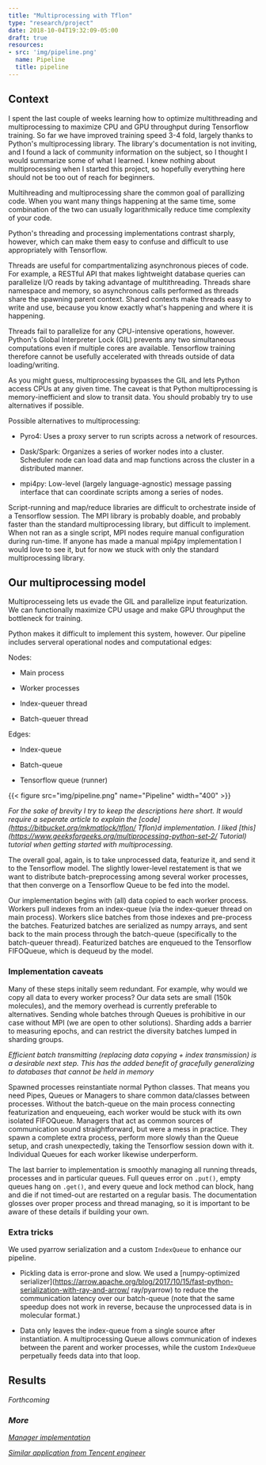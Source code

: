 ```yaml
---
title: "Multiprocessing with Tflon"
type: "research/project"
date: 2018-10-04T19:32:09-05:00
draft: true
resources:
- src: 'img/pipeline.png'
  name: Pipeline
  title: pipeline
---
```


## Context

I spent the last couple of weeks learning how to optimize multithreading and multiprocessing to maximize CPU and GPU throughput during Tensorflow training. So far we have improved training speed 3-4 fold, largely thanks to Python's multiprocessing library. The library's documentation is not inviting, and I found a lack of community information on the subject, so I thought I would summarize some of what I learned. I knew nothing about multiprocessing when I started this project, so hopefully everything here should not be too out of reach for beginners.

Multihreading and multiprocessing share the common goal of parallizing code. When you want many things happening at the same time, some combination of the two can usually logarithmically reduce time complexity of your code.

Python's threading and processing implementations contrast sharply, however, which can make them easy to confuse and difficult to use appropriately with Tensorflow.

 Threads are useful for compartmentalizing asynchronous pieces of code. For example, a RESTful API that makes lightweight database queries can parallelize I/O reads by taking advantage of multithreading. Threads share namespace and memory, so asynchronous calls performed as threads share the spawning parent context. Shared contexts make threads easy to write and use, because you know exactly what's happening and where it is happening.
 
 Threads fail to parallelize for any CPU-intensive operations, however. Python's Global Interpreter Lock (GIL) prevents any two simultaneous computations even if multiple cores are available. Tensorflow training therefore cannot be usefully accelerated with threads outside of data loading/writing.

 As you might guess, multiprocessing bypasses the GIL and lets Python access CPUs at any given time. The caveat is that Python multiprocessing is memory-inefficient and slow to transit data. You should probably try to use alternatives if possible.

Possible alternatives to multiprocessing:

 + Pyro4: Uses a proxy server to run scripts across a network of resources.

 + Dask/Spark: Organizes a series of worker nodes into a cluster. Scheduler node can load data and map functions across the cluster in a distributed manner.

 + mpi4py: Low-level (largely language-agnostic) message passing interface that can coordinate scripts among a series of nodes.

Script-running and map/reduce libraries are difficult to orchestrate inside of a Tensorflow session. The MPI library is probably doable, and probably faster than the standard multiprocessing library, but difficult to implement. When not ran as a single script, MPI nodes require manual configuration during run-time. If anyone has made a manual mpi4py implementation I would love to see it, but for now we stuck with only the standard multiprocessing library.

## Our multiprocessing model

Multiprocesseing lets us evade the GIL and parallelize input featurization. We can functionally maximize CPU usage and make GPU throughput the bottleneck for training.

Python makes it difficult to implement this system, however. Our pipeline includes serveral operational nodes and computational edges:

Nodes:

+ Main process

+ Worker processes

+ Index-queuer thread

+ Batch-queuer thread

Edges:

+ Index-queue

+ Batch-queue

+ Tensorflow queue (runner)


<div class="center">
  {{< figure src="img/pipeline.png" name="Pipeline" width="400" >}}
</div>

*For the sake of brevity I try to keep the descriptions here short. It would require a seperate article to explain the [code](https://bitbucket.org/mkmatlock/tflon/ Tflon)d implementation. I liked [this](https://www.geeksforgeeks.org/multiprocessing-python-set-2/ Tutorial) tutorial when getting started with multiprocessing.*

The overall goal, again, is to take unprocessed data, featurize it, and send it to the Tensorflow model. The slightly lower-level restatement is that we want to distribute batch-preprocessing among several worker processes, that then converge on a Tensorflow Queue to be fed into the model.

Our implementation begins with (all) data copied to each worker process. Workers pull indexes from an index-queue (via the index-queuer thread on main process). Workers slice batches from those indexes and pre-process the batches. Featurized batches are serialized as numpy arrays, and sent back to the main process through the batch-queue (specifically to the batch-queuer thread). Featurized batches are enqueued to the Tensorflow FIFOQueue, which is dequeud by the model.

### Implementation caveats
Many of these steps initally seem redundant. For example, why would we copy all data to every worker process? Our data sets are small (150k molecules), and the memory overhead is currently preferable to alternatives. Sending whole batches through Queues is prohibitive in our case without MPI (we are open to other solutions). Sharding adds a barrier to measuring epochs, and can restrict the diversity batches lumped in sharding groups.

*Efficient batch transmitting (replacing data copying + index transmission) is a desirable next step. This has the added benefit of gracefully generalizing to databases that cannot be held in memory*

Spawned processes reinstantiate normal Python classes. That means you need Pipes, Queues or Managers to share common data/classes between processes. Without the batch-queue on the main process connecting featurization and enqueueing, each worker would be stuck with its own isolated FIFOQueue. Managers that act as common sources of communication sound straightforward, but were a mess in practice. They spawn a complete extra process, perform more slowly than the Queue setup, and crash unexpectedly, taking the Tensorflow session down with it. Individual Queues for each worker likewise underperform.

The last barrier to implementation is smoothly managing all running threads, processes and in particular queues. Full queues error on `.put()`, empty queues hang on `.get()`, and every queue and lock method can block, hang and die if not timed-out are restarted on a regular basis. The documentation glosses over proper process and thread managing, so it is important to be aware of these details if building your own.

### Extra tricks
We used pyarrow serialization and a custom `IndexQueue` to enhance our pipeline.

+ Pickling data is error-prone and slow. We used a [numpy-optimized serializer](https://arrow.apache.org/blog/2017/10/15/fast-python-serialization-with-ray-and-arrow/ ray/pyarrow) to reduce the communication latency over our batch-queue (note that the same speedup does not work in reverse, because the unprocessed data is in molecular format.)

+ Data only leaves the index-queue from a single source after instantiation. A multiprocessing Queue allows communication of indexes between the parent and worker processes, while the custom `IndexQueue` perpetually feeds data into that loop.

## Results
*Forthcoming*

### *More*

*[Manager implementation](https://stackoverflow.com/questions/21968278/multiprocessing-share-unserializable-objects-between-processes "Share objects")*

*[Similar application from Tencent engineer](https://wltrimbl.github.io/2014-06-10-spelman/intermediate/python/04-multiprocessing.html)*